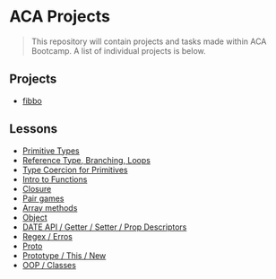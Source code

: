 # ACA Projects

> This repository will contain projects and tasks made within ACA Bootcamp.
> A list of individual projects is below.
## Projects
- [fibbo](https://github.com/Vahan11/first_repo/tree/main/fibbo)
## Lessons
- [Primitive Types](https://github.com/Vahan11/first_repo/tree/main/lesson-03-28-04-2021)
- [Reference Type, Branching, Loops](https://github.com/Vahan11/first_repo/tree/main/lesson-04-29-04-2021)
- [Type Coercion for Primitives](https://github.com/Vahan11/first_repo/tree/main/lesson-05-03-05-2021)
- [Intro to Functions](https://github.com/Vahan11/first_repo/tree/main/lesson-06-04-05-2021)
- [Closure](https://github.com/Vahan11/first_repo/tree/main/lesson-07-06-05-2021)
- [Pair games](https://github.com/Vahan11/first_repo/tree/main/lesson-09-10-05-2021)
- [Array methods](https://github.com/Vahan11/first_repo/tree/main/lesson-10-11-05-2021)
- [Object](https://github.com/Vahan11/first_repo/tree/main/lesson-12-14-05-2021)
- [DATE API / Getter / Setter / Prop Descriptors](https://github.com/Vahan11/first_repo/tree/main/lesson-13-17-05-2021)
- [Regex / Erros](https://github.com/Vahan11/first_repo/tree/main/lesson-14-18-05-2021)
- [Proto](https://github.com/Vahan11/ACA-Lessons/tree/main/lesson-15-19-05-2021)
- [Prototype / This / New](https://github.com/Vahan11/ACA-Lessons/tree/main/lesson-16-24-05-2021)
- [OOP / Classes](https://github.com/Vahan11/ACA-Lessons/tree/main/lesson-17-27-05-2021)